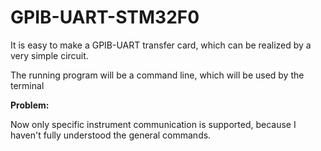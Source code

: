 # GPIB-UART-STM32F0

It is easy to make a GPIB-UART transfer card, which can be realized by a very simple circuit.

The running program will be a command line, which will be used by the terminal

**Problem:**

Now only specific instrument communication is supported, because I haven't fully understood the general commands.

